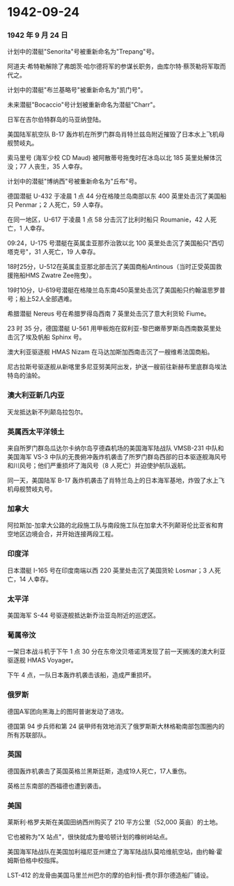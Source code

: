 # 1942-09-24

### 1942 年 9 月 24 日

计划中的潜艇"Senorita"号被重新命名为"Trepang"号。

阿道夫·希特勒解除了弗朗茨·哈尔德将军的参谋长职务，由库尔特·蔡茨勒将军取而代之。

计划中的潜艇"布兰基略号"被重新命名为"凯门号"。

未来潜艇"Bocaccio"号计划被重新命名为潜艇"Charr"。

日军在吉尔伯特群岛的马亚纳登陆。

美国陆军航空队 B-17
轰炸机在所罗门群岛肖特兰兹岛附近摧毁了日本水上飞机母舰赞岐丸。

索马里号 (海军少校 CD Maud) 被阿散蒂号拖曳时在冰岛以北 185
英里处解体沉没；77 人丧生，35 人幸存。

计划中的潜艇"博纳西"号被重新命名为"丘布"号。

德国潜艇 U-432 于凌晨 1 点 44 分在格陵兰岛南部以东 400
英里处击沉了美国船只 Penmar；2 人死亡，59 人幸存。

在同一地区，U-617 于凌晨 1 点 58 分击沉了比利时船只 Roumanie，42
人死亡，1 人幸存。

09:24，U-175 号潜艇在英属圭亚那乔治敦以北 100
英里处击沉了美国船只"西切塔克号"，31 人死亡，19 人幸存。

18时25分，U-512在英属圭亚那北部击沉了美国商船Antinous（当时正受英国救援拖船HMS
Zwatre Zee拖曳）。

19时10分，U-619号潜艇在格陵兰岛东南450英里处击沉了美国船只约翰温思罗普号；船上52人全部遇难。

希腊潜艇 Nereus 号在希腊罗得岛西南 7 英里处击沉了意大利货轮 Fiume。

23 时 35 分，德国潜艇 U-561
用甲板炮在叙利亚-黎巴嫩蒂罗斯岛西南数英里处击沉了埃及帆船 Sphinx 号。

澳大利亚驱逐舰 HMAS Nizam 在马达加斯加西南击沉了一艘维希法国商船。

尼古拉斯号驱逐舰从新喀里多尼亚努美阿出发，护送一艘前往新赫布里底群岛埃法特岛的油轮。

### 澳大利亚新几内亚

天龙抵达新不列颠岛拉包尔。

### 英属西太平洋领土

来自所罗门群岛瓜达尔卡纳尔岛亨德森机场的美国海军陆战队 VMSB-231
中队和美国海军 VS-3
中队的无畏俯冲轰炸机袭击了所罗门群岛西部的日本驱逐舰海风号和川风号；他们严重损坏了海风号（8
人死亡）并迫使护航队返航。

同一天，美国陆军 B-17
轰炸机袭击了肖特兰岛上的日本海军基地，炸毁了水上飞机母舰赞岐丸号。

### 加拿大

阿拉斯加-加拿大公路的北段施工队与南段施工队在加拿大不列颠哥伦比亚省和育空地区边境会合，并开始连接两段工程。

### 印度洋

日本潜艇 I-165 号在印度南端以西 220 英里处击沉了美国货轮 Losmar；3
人死亡，14 人幸存。

### 太平洋

美国海军 S-44 号驱逐舰抵达新乔治亚岛附近的巡逻区。

### 葡属帝汶

一架日本战斗机于下午 1 点 30
分在东帝汶贝塔诺湾发现了前一天搁浅的澳大利亚驱逐舰 HMAS Voyager。

下午 4 点，一队日本轰炸机袭击该船，造成严重损坏。

### 俄罗斯

德国A军团向黑海上的图阿普谢发动了进攻。

德国第 94 步兵师和第 24
装甲师有效地消灭了俄罗斯斯大林格勒南部包围圈内的所有苏联部队。

### 英国

德国轰炸机袭击了英国英格兰黑斯廷斯，造成19人死亡，17人重伤。

英格兰东南部的西福德也遭到袭击。

### 美国

莱斯利·格罗夫斯在美国田纳西州购买了 210 平方公里（52,000 英亩）的土地。

它也被称为"X 站点"，很快就成为曼哈顿计划的橡树岭站点。

美国海军陆战队在美国加利福尼亚州建立了海军陆战队莫哈维航空站，由约翰·霍姆斯伯格中校指挥。

LST-412 的龙骨由美国马里兰州巴尔的摩的伯利恒-费尔菲尔德造船厂铺设。